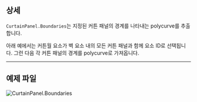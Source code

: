 ## 상세
`CurtainPanel.Boundaries`는 지정된 커튼 패널의 경계를 나타내는 polycurve를 추출합니다.

아래 예에서는 커튼월 요소가 벽 요소 내의 모든 커튼 패널과 함께 요소 ID로 선택됩니다. 그런 다음 각 커튼 패널의 경계를 polycurve로 가져옵니다.
___
## 예제 파일

![CurtainPanel.Boundaries](./Revit.Elements.CurtainPanel.Boundaries_img.jpg)
